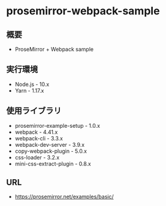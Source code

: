 # prosemirror-webpack-sample

## 概要

* ProseMirror + Webpack sample

## 実行環境

* Node.js - 10.x
* Yarn - 1.17.x

## 使用ライブラリ

* prosemirror-example-setup - 1.0.x
* webpack - 4.41.x
* webpack-cli - 3.3.x
* webpack-dev-server - 3.9.x
* copy-webpack-plugin - 5.0.x
* css-loader - 3.2.x
* mini-css-extract-plugin - 0.8.x

## URL

* https://prosemirror.net/examples/basic/
